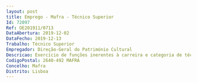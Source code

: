 ```yaml
--- 
layout: post
title: Emprego - Mafra - Técnico Superior
Id: 72097
Ref: OE201911/0713
DataAbertura: 2019-12-02
DataFecho: 2019-12-13
Trabalho: Técnico Superior
Empregador: Direção-Geral do Património Cultural
Descricao: Exercício de funções inerentes à carreira e categoria de técnico superior, com grau de complexidade 3, de acordo com o constante no anexo a que se refere o n.º 2 do art.º 88.º da LTFP, na área de conservação e restauro, nomeadamente a) Desenvolver trabalhos de conservação preventiva e de restauro  na Biblioteca e em outras reservas do Monumento b) Desenvolver trabalhos de consolidação de papel e restauro de encadernações (papel e couro)  c) Desenvolver trabalhos de restauro em materiais pétreos  e metais.
CodigoPostal: 2640-492 MAFRA
Concelho: Mafra
Distrito: Lisboa
--- 
```

